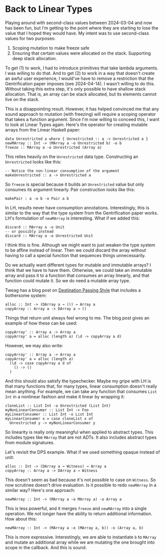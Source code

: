 # Back to Linear Types

Playing around with second-class values between 2024-03-04 and now has been
fun, but I'm getting to the point where they are starting to lose the value
that I hoped they would have. My intent was to use second-class values for
two purposes:

1. Scoping mutation to make freeze safe
2. Ensuring that certain values were allocated on the stack. Supporting
   deep stack allocation.

To get (1) to work, I had to introduce primitives that take lambda arguments.
I was willing to do that. And to get (2) to work in a way that doesn't create
an awful user experience, I would've have to remove a restriction that the
Gentrification paper imposes (see 2024-04-14). I wasn't willing to do this.
Without taking this extra step, it's only possible to have shallow stack
allocation. That is, an array can be stack allocated, but its elements
cannot live on the stack.

This is a disappointing result. However, it has helped convinced me that
any sound approach to mutation (with freezing) will require a scoping
operator that takes a function argument. Since I'm now willing to conceed
this, I want to look at Linear Types again. Here's the operator for creating
mutable arrays from the Linear Haskell paper:

    data Unrestricted a where { Unrestricted :: a -> Unrestricted a }
    newMArray :: Int -> (MArray a -o Unrestricted b) -o b
    freeze :: MArray a -o Unrestricted (Array a)

This relies heavily on the `Unrestricted` data type. Constructing an
`Unrestricted` looks like this:

    -- Notice the non-linear consumption of the argument
    makeUnrestricted :: a -> Unrestricted a

So `freeze` is special because it builds an `Unrestricted` value but only
consumes its argument linearly. Pair construction looks like this:

    makePair : a -o b -o Pair a b

In LH, results never have consumption annotations. Interestingly, this is
similar to the way that the type system from the Gentrification paper works.
LH's formulation of `newMArray` is interesting. What if we added this:
 
    discard :: MArray a -o Unit
    -- or possibly instead
    discard :: MArray a -o Unrestricted Unit

I think this is fine. Although we might want to just weaken the type system
to be affine instead of linear. Then we could discard the array without
having to call a special function that sequences things unnecessarily.

Do we actually want different types for mutable and immutable arrays?
I think that we have to have them. Otherwise, we could take an immutable
array and pass it to a function that consumes an array linearly, and
that function could mutate it. So we do need a mutable array type.

Tweag has a blog post on [Destination Passing Style](https://www.tweag.io/blog/2020-11-11-linear-dps/)
that includes a bothersome system:

    alloc :: Int -> (DArray a ⊸ ()) ⊸ Array a
    copyArray :: Array a -> DArray a ⊸ ()

Things that return unit always feel wrong to me. The blog post gives an
example of how these can be used:

    copyArray' :: Array a -> Array a
    copyArray' a = alloc (length a) (\d -> copyArray a d)

However, we may also write:

    copyArray' :: Array a -> Array a
    copyArray' a = alloc (length a)
      (\d -> case copyArray a d of
        () -> ()
      )

And this should also satisfy the typechecker. Maybe my gripe with LH is that
many functions that, for many types, linear consumption doesn't really mean
anything. For example, we can take any function that consumes `List Int` in
a nonlinear fashion and make it linear by wrapping it:

    cloneList :: List Int -o Unrestricted (List Int)
    myNonLinearConsumer :: List Int -> Foo
    myLinearConsumer :: List Int -o List Int
    myLinearConsumer x = case cloneList x of
      Unrestricted y -> myNonLinearConsumer y

So linearity is really only meaningful when applied to abstract types. This
includes types like `MArray` that are not ADTs. It also includes abstract
types from module signatures.

Let's revisit the DPS example. What if we used something opaque instead
of unit:

    alloc :: Int -> (DArray a ⊸ Witness) ⊸ Array a
    copyArray :: Array a -> DArray a ⊸ Witness

This doesn't seem as bad because it's not possible to case on `Witness`.
So now scrutinee doesn't drive evaluation. Is it possible to redo `newMArray`
in a similar way? Here's one approach:

    newMArray :: Int -> (MArray a -o MArray a) -o Array a

This is less powerful, and it merges `freeze` and `newMArray` into a single
operation. We not longer have the ability to return additional information.
How about this:

    newMArray :: Int -> (MArray a -o (MArray a, b)) -o (Array a, b)

This is more expressive. Interestingly, we are able to instantiate
`b` to `MArray` and mutate an additional array while we are mutating the
one brought into scope in the callback. And this is sound.
